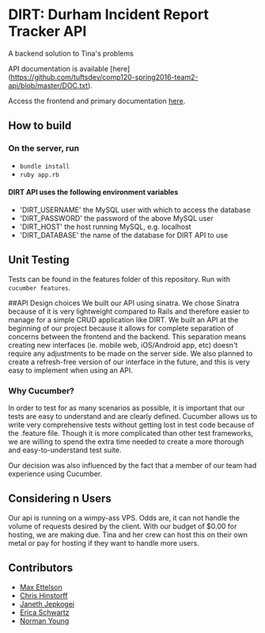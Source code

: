 # DIRT: Durham Incident Report Tracker API
A backend solution to Tina's problems

API documentation is available [here]
(https://github.com/tuftsdev/comp120-spring2016-team2-api/blob/master/DOC.txt).

Access the frontend and primary documentation 
[here](https://github.com/tuftsdev/comp120-spring2016-team2).

## How to build
### On the server, run
- `bundle install`
- `ruby app.rb`

#### DIRT API uses the following environment variables 
- 'DIRT_USERNAME' the MySQL user with which to access the database
- 'DIRT_PASSWORD' the password of the above MySQL user
- 'DIRT_HOST'     the host running MySQL, e.g. localhost
- 'DIRT_DATABASE' the name of the database for DIRT API to use

## Unit Testing
Tests can be found in the features folder of this repository.
Run with `cucumber features`.

##API Design choices
We built our API using sinatra.  We chose Sinatra because of it is very
lightweight compared to Rails and therefore easier to manage for a simple
CRUD application like DIRT.  We built an API at the beginning of our
project because it allows for complete separation of concerns between
the frontend and the backend.  This separation means creating new interfaces
(ie. mobile web, iOS/Android app, etc) doesn't require any adjustments to be
made on the server side.  We also planned to create a refresh-free version of
our interface in the future, and this is very easy to implement
when using an API. 

### Why Cucumber?
In order to test for as many scenarios as possible, it is important that
our tests are easy to understand and are clearly defined. Cucumber allows
us to write very comprehensive tests without getting lost in test code because
of the .feature file. Though it is more complicated than other test frameworks,
we are willing to spend the extra time needed to create a more thorough and
easy-to-understand test suite.

Our decision was also influenced by the fact that a member of our team had 
experience using Cucumber.

## Considering n Users
Our api is running on a wimpy-ass VPS. Odds are, it can not handle the volume
of requests desired by the client. With our budget of $0.00 for hosting, we
are making due. Tina and her crew can host this on their own metal or pay for
hosting if they want to handle more users.

## Contributors
- [Max Ettelson](http://github.com/mdettelson)
- [Chris Hinstorff](http://github.com/chinstorff)
- [Janeth Jepkogei](http://github.com/janethjepkogei)
- [Erica Schwartz](http://github.com/ericaschwa)
- [Norman Young](http://github.com/nyoung01)
